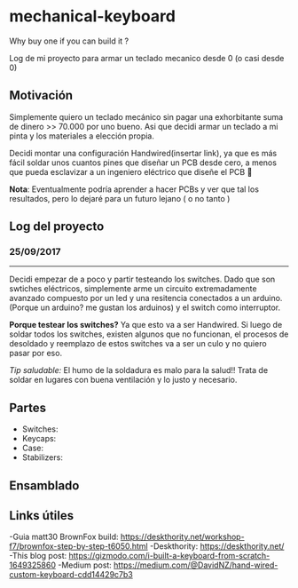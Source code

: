 # mechanical-keyboard
Why buy one if you can build it ? 

Log de mi proyecto para armar un teclado mecanico desde 0 (o casi desde 0)

## Motivación
Simplemente quiero un teclado mecánico sin pagar una exhorbitante suma de dinero >> 70.000 por uno bueno. Asi que decidi armar un teclado a mi pinta y los materiales a elección propia. 

Decidi montar una configuración Handwired(insertar link), ya que es más fácil soldar unos cuantos pines que diseñar un PCB desde cero, a menos que pueda esclavizar a un ingeniero eléctrico que diseñe el PCB :eyes: 


**Nota**: Eventualmente podría aprender a hacer PCBs y ver que tal los resultados, pero lo dejaré para un futuro lejano ( o no tanto )


## Log del proyecto

### 25/09/2017
----
Decidi empezar de a poco y partir testeando los switches. Dado que son swtiches eléctricos, simplemente arme un circuito extremadamente avanzado compuesto por un led y una resitencia conectados a un arduino. (Porque un arduino? me gustan los arduinos) y el switch como interruptor. 


**Porque testear los switches?**
Ya que esto va a ser Handwired. Si luego de soldar todos los switches, existen algunos que no funcionan, el procesos de desoldado y reemplazo de estos switches va a ser un culo y no quiero pasar por eso.


*Tip saludable:* El humo de la soldadura es malo para la salud!! Trata de soldar en lugares con buena ventilación y lo justo y necesario.  
 


## Partes 
- Switches: 
- Keycaps: 
- Case: 
- Stabilizers: 

## Ensamblado 



## Links útiles
-Guia matt30 BrownFox build: https://deskthority.net/workshop-f7/brownfox-step-by-step-t6050.html
-Deskthority: https://deskthority.net/
-This blog post: https://gizmodo.com/i-built-a-keyboard-from-scratch-1649325860
-Medium post: https://medium.com/@DavidNZ/hand-wired-custom-keyboard-cdd14429c7b3
